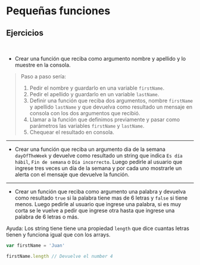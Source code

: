 # Pequeñas funciones

## Ejercicios
​
- Crear una función que reciba como argumento nombre y apellido y lo muestre en la consola.

> Paso a paso sería:
> 1. Pedir el nombre y guardarlo en una variable `firstName`.
> 2. Pedir el apellido y guardarlo en un variable `lastName`.
> 3. Definir una función que reciba dos argumentos, nombre `firstName` y apellido `lastName` y que devuelva como resultado un mensaje en consola con los dos argumentos que recibió.
> 4. Llamar a la función que definimos previamente y pasar como parámetros las variables `firstName` y `lastName`.
> 5. Chequear el resultado en consola.

---

- Crear una función que reciba un argumento dia de la semana `dayOfTheWeek` y devuelve como resultado un string que indica `Es día hábil`, `Fin de semana` o `Día incorrecto`. Luego pedirle al usuario que ingrese tres veces un  día de la semana y por cada uno mostrarle un alerta con el mensaje que devuelve la función. 

---

- Crear un función que reciba como argumento una palabra y devuelva como resultado `true` si la palabra tiene mas de 6 letras y `false` si tiene menos. Luego pedirle al usuario que ingrese una palabra, si es muy corta se le vuelve a pedir que ingrese otra hasta que ingrese una palabra de 6 letras o más.

Ayuda: Los string tiene tiene una propiedad `length` que dice cuantas letras tienen y funciona igual que con los arrays.

```js
var firstName = 'Juan'

firstName.length // Devuelve el number 4
```
